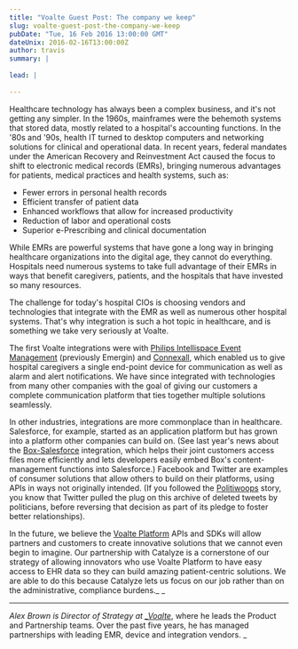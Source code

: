 ```yaml
---
title: "Voalte Guest Post: The company we keep"
slug: voalte-guest-post-the-company-we-keep
pubDate: "Tue, 16 Feb 2016 13:00:00 GMT"
dateUnix: 2016-02-16T13:00:00Z
author: travis
summary: |
    
lead: |
    
---
```

Healthcare technology has always been a complex business, and it's not getting any simpler. In the 1960s, mainframes were the behemoth systems that stored data, mostly related to a hospital's accounting functions. In the '80s and '90s, health IT turned to desktop computers and networking solutions for clinical and operational data. In recent years, federal mandates under the American Recovery and Reinvestment Act caused the focus to shift to electronic medical records (EMRs), bringing numerous advantages for patients, medical practices and health systems, such as:

* Fewer errors in personal health records
* Efficient transfer of patient data
* Enhanced workflows that allow for increased productivity
* Reduction of labor and operational costs
* Superior e-Prescribing and clinical documentation

While EMRs are powerful systems that have gone a long way in bringing healthcare organizations into the digital age, they cannot do everything. Hospitals need numerous systems to take full advantage of their EMRs in ways that benefit caregivers, patients, and the hospitals that have invested so many resources.

The challenge for today's hospital CIOs is choosing vendors and technologies that integrate with the EMR as well as numerous other hospital systems. That's why integration is such a hot topic in healthcare, and is something we take very seriously at Voalte.

The first Voalte integrations were with [Philips Intellispace Event Management][1] (previously Emergin) and [Connexall][2], which enabled us to give hospital caregivers a single end-point device for communication as well as alarm and alert notifications. We have since integrated with technologies from many other companies with the goal of giving our customers a complete communication platform that ties together multiple solutions seamlessly. 

In other industries, integrations are more commonplace than in healthcare. Salesforce, for example, started as an application platform but has grown into a platform other companies can build on. (See last year's news about the [Box-Salesforce][3] integration, which helps their joint customers access files more efficiently and lets developers easily embed Box's content-management functions into Salesforce.) Facebook and Twitter are examples of consumer solutions that allow others to build on their platforms, using APIs in ways not originally intended. (If you followed the [Politiwoops][4] story, you know that Twitter pulled the plug on this archive of deleted tweets by politicians, before reversing that decision as part of its pledge to foster better relationships).

In the future, we believe the [Voalte Platform][5] APIs and SDKs will allow partners and customers to create innovative solutions that we cannot even begin to imagine. Our partnership with Catalyze is a cornerstone of our strategy of allowing innovators who use Voalte Platform to have easy access to EHR data so they can build amazing patient-centric solutions. We are able to do this because Catalyze lets us focus on our job rather than on the administrative, compliance burdens._ _

----

_Alex Brown is Director of Strategy at [__Voalte_][6]_, where he leads the Product and Partnership teams. Over the past five years, he has managed partnerships with leading EMR, device and integration vendors. _


[1]: http://www.usa.philips.com/healthcare/product/HC866030/intellispace-event-management-information-system
[2]: http://www.connexall.com/
[3]: http://techcrunch.com/2015/12/16/box-salesforce-partnership-demonstrates-power-of-cloud-connectivity/
[4]: http://politwoops.sunlightfoundation.com/
[5]: http://www.voalte.com/platform/
[6]: http://www.voalte.com/

